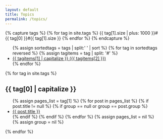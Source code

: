 ```yaml
---
layout: default
title: Topics
permalink: /topics/
---
```


{% capture tags %}
  {% for tag in site.tags %}
    {{ tag[1].size | plus: 1000 }}#{{ tag[0] }}#{{ tag[1].size }}
  {% endfor %}
{% endcapture %}

<ul class="tag-box inline">
{% assign sortedtags = tags | split:' ' | sort %}
{% for tag in sortedtags reversed %}
    {% assign tagitems = tag | split: '#' %}
    <li><a href="#{{ tagitems[1] }}">{{ tagitems[1] | capitalize }}  (<span>{{ tagitems[2] }}</span>)</a></li>
{% endfor %}
</ul>

{% for tag in site.tags %} 
  <h2 id="{{ tag[0] }}">{{ tag[0] | capitalize }}</h2>
  <ul class="post-list">
    {% assign pages_list = tag[1] %}  
    {% for post in pages_list %}
      {% if post.title != null %}
      {% if group == null or group == post.group %}
      <li><a href="{{ site.baseurl }}{{ post.url }}">{{ post.title }}</a></li>
      {% endif %}
      {% endif %}
    {% endfor %}
    {% assign pages_list = nil %}
    {% assign group = nil %}
  </ul>
{% endfor %}
